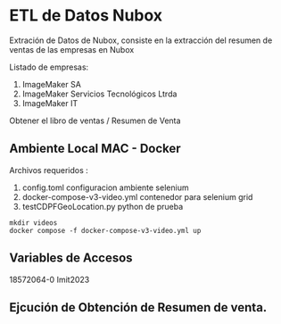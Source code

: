 # ETL de Datos Nubox
Extración de Datos de Nubox, consiste en la extracción del resumen de ventas de las empresas en Nubox

Listado de empresas:
1. ImageMaker SA
1. ImageMaker Servicios Tecnológicos Ltrda
1. ImageMaker IT

Obtener el libro de ventas / Resumen de Venta

## Ambiente Local MAC - Docker
Archivos requeridos :
1. config.toml configuracion ambiente selenium
1. docker-compose-v3-video.yml contenedor para selenium grid
1. testCDPFGeoLocation.py python de prueba

```console
mkdir videos
docker compose -f docker-compose-v3-video.yml up
```
## Variables de Accesos
18572064-0
Imit2023

## Ejcución de Obtención de Resumen de venta.
